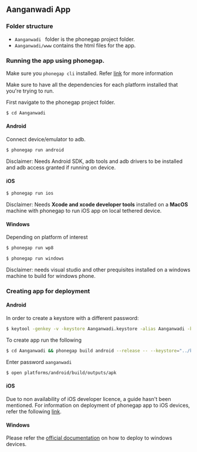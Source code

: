 ## Aanganwadi App

### Folder structure

- `Aanganwadi ` folder is the phonegap project folder. 
- `Aanganwadi/www` contains the html files for the app.

### Running the app using phonegap.

Make sure you `phonegap cli` installed.  Refer [link](http://docs.phonegap.com/getting-started/1-install-phonegap/cli/) for more information

Make sure to have all the dependencies for each platform installed that you're trying to run.

First navigate to the phonegap project folder.

```bash
$ cd Aanganwadi
```

#### Android

Connect device/emulator to adb.

```Bash
$ phonegap run android
```

Disclaimer: Needs Android SDK, adb tools and adb drivers to be installed and adb access granted if running on device. 

#### iOS

```bash
$ phonegap run ios
```

Disclaimer: Needs **Xcode and xcode developer tools** installed on a **MacOS** machine with phonegap to run iOS app on local tethered device. 

#### Windows

Depending on platform of interest

```bash
$ phonegap run wp8
```

```Bash
$ phonegap run windows
```

Disclaimer: needs visual studio and other prequisites installed on a windows machine to build for windows phone.

### Creating app for deployment

#### Android

In order to create a keystore with a different password:

```bash
$ keytool -genkey -v -keystore Aanganwadi.keystore -alias Aanganwadi -keyalg RSA -keysize 2048 -validity 100000
```

To create app run the following

```bash
$ cd Aanganwadi && phonegap build android --release -- --keystore="../key/Aanganwadi.keystore"  --storePassword=aanganwadi --alias=aanganwadi
```

Enter password `aanganwadi`

```Bash
$ open platforms/android/build/outputs/apk
```

#### **iOS**

Due to non availability of iOS developer licence, a guide hasn't been mentioned. For information on deployment of phonegap app to iOS devices, refer the following [link](https://stackoverflow.com/questions/6632350/how-to-deploy-phonegap-app-to-ipad-iphone). 

#### **Windows**

Please refer the [official documentation](http://docs.phonegap.com/en/edge/guide_platforms_wp8_index.md.html) on how to deploy to windows devices.

